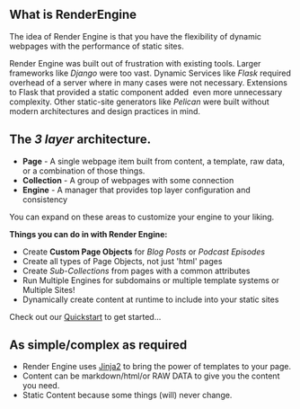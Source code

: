 ## What is RenderEngine

The idea of Render Engine is that you have the flexibility of dynamic webpages with the performance of static sites.   

Render Engine was built out of frustration with existing tools. Larger frameworks like _Django_ were too vast. Dynamic Services like _Flask_ required overhead of a server where in many cases were not necessary. Extensions to Flask that provided a static component added  even more unnecessary complexity. Other static-site generators like _Pelican_ were built without modern architectures and design practices in mind.  


## The _3 layer_ architecture. 

* **Page** - A single webpage item built from content, a template, raw data, or a combination of those things.  
* **Collection** - A group of webpages with some connection
* **Engine** - A manager that provides top layer configuration and consistency

You can expand on these areas to customize your engine to your liking.


**Things you can do in with Render Engine:**

- Create **Custom Page Objects** for _Blog Posts_ or _Podcast Episodes_
- Create all types of Page Objects, not just 'html' pages
- Create _Sub-Collections_ from pages with a common attributes
- Run Multiple Engines for subdomains or multiple template systems or Multiple Sites!
- Dynamically create content at runtime to include into your static sites

Check out our [Quickstart](docs/QUICKSTART.md) to get started...

## As simple/complex as required

- Render Engine uses [Jinja2] to bring the power of templates to your page.
- Content can be markdown/html/or RAW DATA to give you the content you need.
- Static Content because some things (will) never change.

[Jinja2]: https://jinja.palletsprojects.com/en/latest
